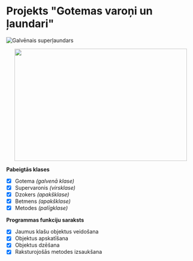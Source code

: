 # Projekts "Gotemas varoņi un ļaundari"

![Galvēnais superļaundars](https://preview.redd.it/why-does-jonkler-barely-have-any-teeth-is-he-stupid-v0-x7ckf17ff1rf1.jpeg?width=640&auto=webp&s=a1c41707e701b94425b06db2b8676aa5239974d5)
<p align="center">
  <img width="460" height="300" src="[https://picsum.photos/460/300](https://preview.redd.it/why-does-jonkler-barely-have-any-teeth-is-he-stupid-v0-x7ckf17ff1rf1.jpeg?width=640&auto=webp&s=a1c41707e701b94425b06db2b8676aa5239974d5)">
</p>

**Pabeigtās klases**
- [x] Gotema _(galvenā klase)_
- [x] Supervaronis _(virsklase)_
- [x] Dzokers _(apakšklase)_
- [x] Betmens _(apakšklase)_
- [x] Metodes _(palīgklase)_

**Programmas funkciju saraksts**
- [x] Jaumus klašu objektus veidošana
- [x] Objektus apskatīšana
- [x] Objektus dzēšana
- [x] Raksturojošās metodes izsaukšana
